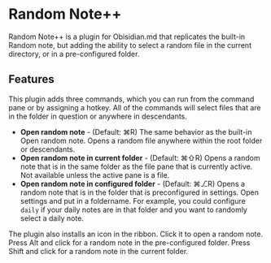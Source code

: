 # Random Note++

Random Note++ is a plugin for Obisidian.md that replicates the built-in Random note, but adding the ability to select a random file in the current directory, or in a pre-configured folder.

## Features

This plugin adds three commands, which you can run from the command pane or by assigning a hotkey. All of the commands will select files that are in the folder in question or anywhere in descendants.
- **Open random note** - (Default: ⌘R) The same behavior as the built-in Open random note. Opens a random file anywhere within the root folder or descendants.
- **Open random note in current folder** - (Default: ⌘⇧R) Opens a random note that is in the same folder as the file pane that is currently active. Not available unless the active pane is a file.
- **Open random note in configured folder** - (Default: ⌘⎇R) Opens a random note that is in the folder that is preconfigured in settings. Open settings and put in a foldername. For example, you could configure `daily` if your daily notes are in that folder and you want to randomly select a daily note.

The plugin also installs an icon in the ribbon. Click it to open a random note. Press Alt and click for a random note in the pre-configured folder. Press Shift and click for a random note in the current folder.
